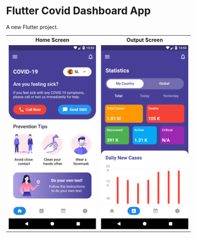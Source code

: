 # Flutter Covid Dashboard App

A new Flutter project.


<table>
  <tr>
    <th>Home Screen</th>
     <th>Output Screen</th>
  </tr>
  <tr>
    <td><img src="https://github.com/MSahirullah/Flutter-Covid-Dashboard/blob/main/img/Screenshot_1647969814.png" width=300 ></td>
    <td><img src="https://github.com/MSahirullah/Flutter-Covid-Dashboard/blob/main/img/Screenshot_1647969822.png" width=300></td>
  </tr>
 </table>
